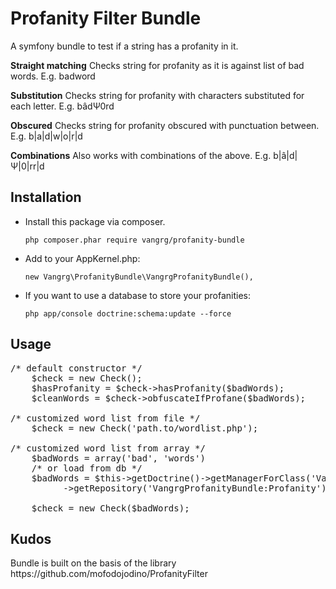 <h1>Profanity Filter Bundle</h1>

A symfony bundle to test if a string has a profanity in it.

<b>Straight matching</b>
Checks string for profanity as it is against list of bad words. E.g. badword

<b>Substitution</b>
Checks string for profanity with characters substituted for each letter. E.g. bâdΨ0rd

<b>Obscured</b>
Checks string for profanity obscured with punctuation between. E.g. b|a|d|w|o|r|d

<b>Combinations</b>
Also works with combinations of the above. E.g. b|â|d|Ψ|0|rr|d

<h2>Installation</h2>
<ul>
  <li>
    Install this package via composer.

    php composer.phar require vangrg/profanity-bundle
  </li>
  <li>
    Add to your AppKernel.php:

    new Vangrg\ProfanityBundle\VangrgProfanityBundle(),
   </li>
   <li>
      If you want to use a database to store your profanities:

    php app/console doctrine:schema:update --force
   </li>
</ul>

<h2>Usage</h2>

<pre>
/* default constructor */
    $check = new Check();
    $hasProfanity = $check->hasProfanity($badWords);
    $cleanWords = $check->obfuscateIfProfane($badWords);

/* customized word list from file */
    $check = new Check('path.to/wordlist.php');

/* customized word list from array */
    $badWords = array('bad', 'words') 
    /* or load from db */
    $badWords = $this->getDoctrine()->getManagerForClass('Vangrg\ProfanityBundle\Entity\Profanity')
          ->getRepository('VangrgProfanityBundle:Profanity')->getProfanitiesArray()
          
    $check = new Check($badWords);
</pre>
<h2>Kudos</h2>
Bundle is built on the basis of the library
https://github.com/mofodojodino/ProfanityFilter
